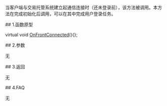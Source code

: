<p>当客户端与交易托管系统建立起通信连接时（还未登录前），该方法被调用。本方法在完成初始化后调用，可以在其中完成用户登录任务。</p>
<span class="anchor" id="a4df42d2-c592-4dc1-90c6-8b9e7333e03f"></span>
## 1.函数原型
<p>virtual void <a href="../../../JYJK/CTHOSTFTDCTRADERAPI/ONFRONTCONNECTED/">OnFrontConnected</a>(){};</p>
<span class="anchor" id="82bbc077-335e-44e6-85a5-f5ecb5aae097"></span>
## 2.参数
<p>无</p>
<span class="anchor" id="55eb0c83-5e1d-4578-9312-35e6d81d01dd"></span>
## 3.返回
<p>无</p>
<span class="anchor" id="f869b6e7-68db-4ad4-b354-3bfc873c13bc"></span>
## 4.FAQ
<p>无</p>

